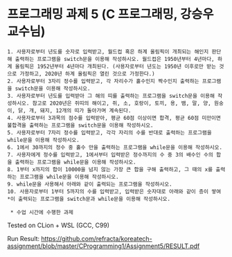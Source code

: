 프로그래밍 과제 5 (C 프로그래밍, 강승우 교수님)
=============
```
1. 사용자로부터 년도를 숫자로 입력받고, 월드컵 혹은 하계 올림픽이 개최되는 해인지 판단해 출력하는 프로그램을 switch문을 이용해 작성하시오. 월드컵은 1950년부터 4년마다, 하계 올림픽은 1952년부터 4년마다 개최된다. (사용자로부터 년도는 1950년 이후로만 받는 것으로 가정하고, 2020년 하계 올림픽은 열린 것으로 가정한다.)
2. 사용자로부터 3자리 정수를 입력받고, 각 자리수가 홀수인지 짝수인지 출력하는 프로그램을 switch문을 이용해 작성하시오.
3. 사용자로부터 년도를 입력받아 그 해의 띠를 출력하는 프로그램을 switch문을 이용해 작성하시오. 참고로 2020년은 쥐띠의 해이고, 쥐, 소, 호랑이, 토끼, 용, 뱀, 말, 양, 원숭이, 닭, 개, 돼지, 12개의 띠가 돌아가며 계속된다.
4. 사용자로부터 3과목의 점수를 입력받아, 평균 60점 이상이면 합격, 평균 60점 미만이면 불합격을 출력하는 프로그램을 switch문을 이용해 작성하시오.
5. 사용자로부터 7자리 정수를 입력받고, 각각 자리의 수를 반대로 출력하는 프로그램을 while문을 이용해 작성하시오.
6. 1에서 30까지의 정수 중 홀수 만을 출력하는 프로그램을 while문을 이용해 작성하시오.
7. 사용자에게 정수를 입력받고, 1에서부터 입력받은 정수까지의 수 중 3의 배수인 수의 합을 출력하는 프로그램을 while문을 이용해 작성하시오.
8. 1부터 x까지의 합이 10000을 넘지 않는 가장 큰 합을 구해 출력하고, 그 때의 x를 출력하는 프로그램을 while문을 이용해 작성하시오.
9. while문을 사용해서 아래와 같이 출력되는 프로그램을 작성하시오.
10. 사용자로부터 1부터 5까지의 수를 입력받고, 입력받은 숫자대로 아래와 같이 층이 쌓여 *이 출력되는 프로그램을 switch문과 while문을 이용해 작성하시오.

 * 수업 시간에 수행한 과제
```

Tested on CLion + WSL (GCC, C99)

Run Result: https://github.com/refracta/koreatech-assignment/blob/master/CProgramming1/Assignment5/RESULT.pdf

